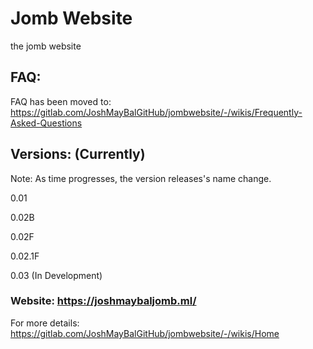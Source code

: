 # Jomb Website
the jomb website

## FAQ:

FAQ has been moved to: https://gitlab.com/JoshMayBalGitHub/jombwebsite/-/wikis/Frequently-Asked-Questions


## Versions: (Currently)

Note: As time progresses, the version releases's name change.

0.01

0.02B

0.02F

0.02.1F

0.03 (In Development)




### Website: https://joshmaybaljomb.ml/

For more details: https://gitlab.com/JoshMayBalGitHub/jombwebsite/-/wikis/Home
